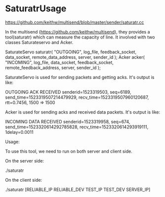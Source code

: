 # SaturatrUsage
https://github.com/keithw/multisend/blob/master/sender/saturatr.cc

In the multisend (https://github.com/keithw/multisend), they provides a tool(saturatr) which can measure the capacity of line.
It involved with two classes Saturateservo and Acker.

  SaturateServo saturatr( "OUTGOING", log_file, feedback_socket, data_socket, remote_data_address, server, sender_id );
  Acker acker( "INCOMING", log_file, data_socket, feedback_socket, remote_feedback_address, server, sender_id );
  
SaturateServo is used for sending packets and getting acks.
It's output is like:

  OUTGOING ACK RECEIVED senderid=1523319503, seq=6189, send_time=1523319507214479929,  recv_time=1523319507960120687, rtt=0.7456, 1500 => 1500

Acker is used for sending acks and received data packets.
It's output is like:

  INCOMING DATA RECEIVED senderid=1523319958, seq=674, send_time=1523320614292785828, recv_time=1523320614293919111, 1delay=0.0011 

Usage:

To use this tool, we need to run on both server and client side.

On the server side:

  ./saturatr

On the client side:

  ./saturatr [RELIABLE_IP RELIABLE_DEV TEST_IP TEST_DEV SERVER_IP]
